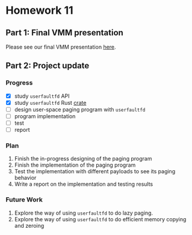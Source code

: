 # Homework 11

## Part 1: Final VMM presentation

Please see our final VMM presentation [here](https://docs.google.com/presentation/d/1cqL5pHquOcsk4v-Pn6lAISUzBKTm0BOb61Xs_q1OGuA/edit?usp=sharing).

## Part 2: Project update

### Progress

- [x] study `userfaultfd` API
- [x] study `userfaultfd` Rust [crate](https://crates.io/crates/userfaultfd)
- [ ] design user-space paging program with `userfaultfd`
- [ ] program implementation
- [ ] test
- [ ] report

### Plan

1. Finish the in-progress designing of the paging program
2. Finish the implementation of the paging program
3. Test the implementation with different payloads to see its paging behavior
4. Write a report on the implementation and testing results

### Future Work

1. Explore the way of using `userfaultfd` to do lazy paging.
2. Explore the way of using `userfaultfd` to do efficient memory copying and zeroing
